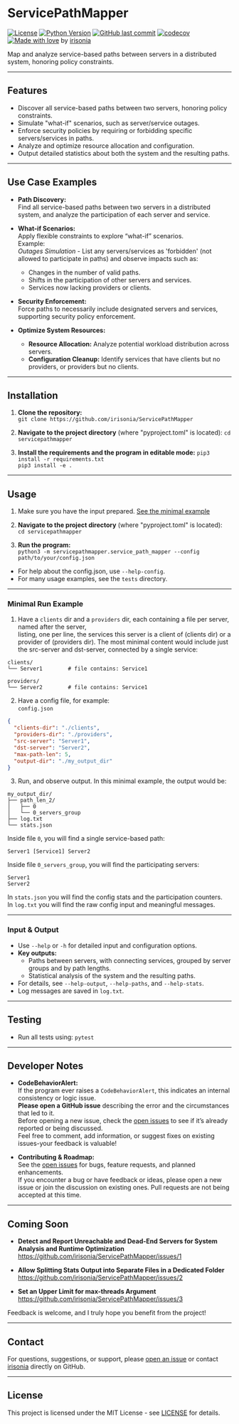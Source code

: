 # ServicePathMapper

[![License](https://img.shields.io/badge/license-MIT-green)](LICENSE)
[![Python Version](https://img.shields.io/badge/python-3.10+-blue)](https://www.python.org/downloads/release/python-3100/)
[![GitHub last commit](https://img.shields.io/github/last-commit/irisonia/ServicePathMapper)](https://github.com/irisonia/ServicePathMapper)
[![codecov](https://codecov.io/gh/irisonia/ServicePathMapper/branch/main/graph/badge.svg)](https://codecov.io/gh/irisonia/ServicePathMapper)
[![Made with love](https://img.shields.io/badge/Made%20with-%E2%9D%A4-red)](https://github.com/irisonia) by [irisonia](https://github.com/irisonia)

Map and analyze service-based paths between servers in a distributed system, honoring policy constraints.

---

## Features

- Discover all service-based paths between two servers, honoring policy constraints.
- Simulate "what-if" scenarios, such as server/service outages.
- Enforce security policies by requiring or forbidding specific servers/services in paths.
- Analyze and optimize resource allocation and configuration.
- Output detailed statistics about both the system and the resulting paths.

---

## Use Case Examples

- **Path Discovery:**  
  Find all service-based paths between two servers in a distributed system, and analyze the participation of each server and service.

- **What-if Scenarios:**  
  Apply flexible constraints to explore “what-if” scenarios.  
  Example:  
  *Outages Simulation* - List any servers/services as 'forbidden' (not allowed to participate in paths) and observe impacts such as:
    - Changes in the number of valid paths.
    - Shifts in the participation of other servers and services.
    - Services now lacking providers or clients.

- **Security Enforcement:**  
  Force paths to necessarily include designated servers and services, supporting security policy enforcement.

- **Optimize System Resources:**  
    - **Resource Allocation:** Analyze potential workload distribution across servers.
    - **Configuration Cleanup:** Identify services that have clients but no providers, or providers but no clients.

---

## Installation

1. **Clone the repository:**  
`git clone https://github.com/irisonia/ServicePathMapper`


2. **Navigate to the project directory** (where "pyproject.toml" is located):
`cd servicepathmapper`  


3. **Install the requirements and the program in editable mode:**
`pip3 install -r requirements.txt`  
`pip3 install -e .`

---

## Usage

1. Make sure you have the input prepared. [See the minimal example](#minimal-run-example)


2. **Navigate to the project directory** (where "pyproject.toml" is located):  
`cd servicepathmapper`


3. **Run the program:**  
`python3 -m servicepathmapper.service_path_mapper --config path/to/your/config.json`


* For help about the config.json, use `--help-config`.
* For many usage examples, see the `tests` directory.

---

### Minimal Run Example

1. Have a `clients` dir and a `providers` dir, each containing a file per server, named after the server,  
listing, one per line, the services this server is a client of (clients dir) or a provider of (providers dir).
The most minimal content would include just the src-server and dst-server, connected by a single service:

```
clients/
└── Server1        # file contains: Service1

providers/
└── Server2        # file contains: Service1
```

2. Have a config file, for example:  
`config.json`

```json
{
  "clients-dir": "./clients",
  "providers-dir": "./providers",
  "src-server": "Server1",
  "dst-server": "Server2",
  "max-path-len": 5,
  "output-dir": "./my_output_dir"
}
```

3. Run, and observe output. In this minimal example, the output would be:

```
my_output_dir/
├── path_len_2/
│   ├── 0
│   └── 0_servers_group
├── log.txt
└── stats.json
```  

Inside file `0`, you will find a single service-based path:

```
Server1 [Service1] Server2
```

Inside file `0_servers_group`, you will find the participating servers:

```
Server1
Server2
```

In `stats.json` you will find the config stats and the participation counters.  
In `log.txt` you will find the raw config input and meaningful messages.

---

### Input & Output

- Use `--help` or `-h` for detailed input and configuration options.
- **Key outputs:**
  - Paths between servers, with connecting services, grouped by server groups and by path lengths.
  - Statistical analysis of the system and the resulting paths.
- For details, see `--help-output`, `--help-paths`, and `--help-stats`.
- Log messages are saved in `log.txt`.

---

## Testing

- Run all tests using:
`pytest`

---

## Developer Notes

- **CodeBehaviorAlert:**  
If the program ever raises a `CodeBehaviorAlert`, this indicates an internal consistency or logic issue.  
**Please open a GitHub issue** describing the error and the circumstances that led to it.  
Before opening a new issue, check the [open issues](https://github.com/irisonia/ServicePathMapper/issues) to see if it’s already reported or being discussed.  
Feel free to comment, add information, or suggest fixes on existing issues-your feedback is valuable!

- **Contributing & Roadmap:**  
See the [open issues](https://github.com/irisonia/ServicePathMapper/issues) for bugs, feature requests, and planned enhancements.  
If you encounter a bug or have feedback or ideas, please open a new issue or join the discussion on existing ones.
Pull requests are not being accepted at this time.

---

## Coming Soon

- **Detect and Report Unreachable and Dead-End Servers for System Analysis and Runtime Optimization**  
  https://github.com/irisonia/ServicePathMapper/issues/1

- **Allow Splitting Stats Output into Separate Files in a Dedicated Folder**  
  https://github.com/irisonia/ServicePathMapper/issues/2

- **Set an Upper Limit for max-threads Argument**  
  https://github.com/irisonia/ServicePathMapper/issues/3

Feedback is welcome, and I truly hope you benefit from the project!

---

## Contact

For questions, suggestions, or support, please [open an issue](https://github.com/irisonia/ServicePathMapper/issues) or contact [irisonia](https://github.com/irisonia) directly on GitHub.

---

## License

This project is licensed under the MIT License - see [LICENSE](LICENSE) for details.
